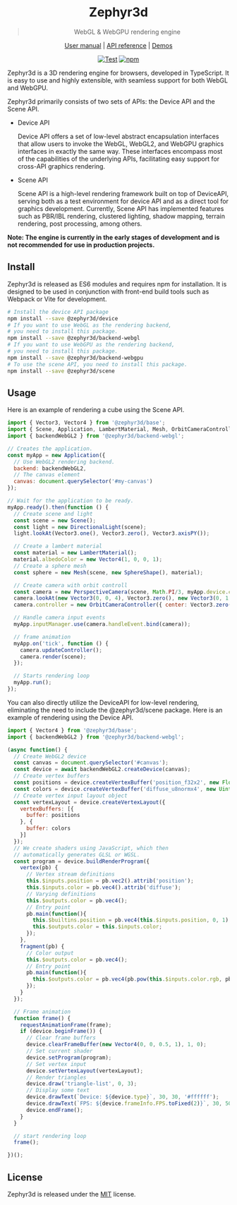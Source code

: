 <div align="center">

# Zephyr3d

> WebGL & WebGPU rendering engine

[User manual](https://gavinyork.github.io/zephyr3d/) | [API reference](https://gavinyork.github.io/zephyr3d/#/doc/markdown/index) | [Demos](https://gavinyork.github.io/zephyr3d/demo.html)

[![Test](https://github.com/gavinyork/zephyr3d/actions/workflows/ci.yml/badge.svg)](https://github.com/gavinyork/zephyr3d/actions/workflows/ci.yml)
[![npm](https://img.shields.io/npm/v/@zephyr3d/scene)](https://www.npmjs.com/package/@zephyr3d/scene)

</div>

Zephyr3d is a 3D rendering engine for browsers, developed in TypeScript. It is easy to use and highly extensible, with seamless support for both WebGL and WebGPU.

Zephyr3d primarily consists of two sets of APIs: the Device API and the Scene API.

- Device API

  Device API offers a set of low-level abstract encapsulation interfaces that allow users to invoke the WebGL, WebGL2, and WebGPU graphics interfaces in exactly the same way. These interfaces encompass most of the capabilities of the underlying APIs, facilitating easy support for cross-API graphics rendering. 

- Scene API

  Scene API is a high-level rendering framework built on top of DeviceAPI, serving both as a test environment for device API and as a direct tool for graphics development. Currently, Scene API has implemented features such as PBR/IBL rendering, clustered lighting, shadow mapping, terrain rendering, post processing, among others.

**Note: The engine is currently in the early stages of development and is not recommended for use in production projects.**

## Install

Zephyr3d is released as ES6 modules and requires npm for installation. It is designed to be used in conjunction with front-end build tools such as Webpack or Vite for development.

```bash
# Install the device API package
npm install --save @zephyr3d/device
# If you want to use WebGL as the rendering backend,
# you need to install this package.
npm install --save @zephyr3d/backend-webgl
# If you want to use WebGPU as the rendering backend,
# you need to install this package.
npm install --save @zephyr3d/backend-webgpu
# To use the scene API, you need to install this package.
npm install --save @zephyr3d/scene
```

## Usage



Here is an example of rendering a cube using the Scene API.

```javascript
import { Vector3, Vector4 } from '@zephyr3d/base';
import { Scene, Application, LambertMaterial, Mesh, OrbitCameraController, PerspectiveCamera, SphereShape, DirectionalLight } from '@zephyr3d/scene';
import { backendWebGL2 } from '@zephyr3d/backend-webgl';

// Creates the application.
const myApp = new Application({
  // Use WebGL2 rendering backend.
  backend: backendWebGL2,
  // The canvas element
  canvas: document.querySelector('#my-canvas')
});

// Wait for the application to be ready.
myApp.ready().then(function () {
  // Create scene and light
  const scene = new Scene();
  const light = new DirectionalLight(scene);
  light.lookAt(Vector3.one(), Vector3.zero(), Vector3.axisPY());

  // Create a lambert material
  const material = new LambertMaterial();
  material.albedoColor = new Vector4(1, 0, 0, 1);
  // Create a sphere mesh
  const sphere = new Mesh(scene, new SphereShape(), material);

  // Create camera with orbit controll
  const camera = new PerspectiveCamera(scene, Math.PI/3, myApp.device.canvas.width/myApp.device.canvas.height, 1, 100);
  camera.lookAt(new Vector3(0, 0, 4), Vector3.zero(), new Vector3(0, 1, 0));
  camera.controller = new OrbitCameraController({ center: Vector3.zero() });

  // Handle camera input events
  myApp.inputManager.use(camera.handleEvent.bind(camera));

  // frame animation
  myApp.on('tick', function () {
    camera.updateController();
    camera.render(scene);
  });

  // Starts rendering loop
  myApp.run();
});
```

You can also directly utilize the DeviceAPI for low-level rendering, eliminating the need to include the @zephyr3d/scene package. Here is an example of rendering using the Device API.

```javascript
import { Vector4 } from '@zephyr3d/base';
import { backendWebGL2 } from '@zephyr3d/backend-webgl';

(async function() {
  // Create WebGL2 device
  const canvas = document.querySelector('#canvas');
  const device = await backendWebGL2.createDevice(canvas);
  // Create vertex buffers
  const positions = device.createVertexBuffer('position_f32x2', new Float32Array([-0.3, -0.7, 0.3, -0.7, 0, 0.7]));
  const colors = device.createVertexBuffer('diffuse_u8normx4', new Uint8Array([255, 0, 0, 255, 0, 255, 0, 255, 0, 0, 255, 255]));
  // Create vertex input layout object
  const vertexLayout = device.createVertexLayout({
    vertexBuffers: [{
      buffer: positions
    }, {
      buffer: colors
    }]
  });
  // We create shaders using JavaScript, which then
  // automatically generates GLSL or WGSL.
  const program = device.buildRenderProgram({
    vertex(pb) {
      // Vertex stream definitions
      this.$inputs.position = pb.vec2().attrib('position');
      this.$inputs.color = pb.vec4().attrib('diffuse');
      // Varying definitions
      this.$outputs.color = pb.vec4();
      // Entry point
      pb.main(function(){
        this.$builtins.position = pb.vec4(this.$inputs.position, 0, 1);
        this.$outputs.color = this.$inputs.color;
      });
    },
    fragment(pb) {
      // Color output
      this.$outputs.color = pb.vec4();
      // Entry point
      pb.main(function(){
        this.$outputs.color = pb.vec4(pb.pow(this.$inputs.color.rgb, pb.vec3(1/2.2)), 1);
      });
    }
  });

  // Frame animation
  function frame() {
    requestAnimationFrame(frame);
    if (device.beginFrame()) {
      // Clear frame buffers
      device.clearFrameBuffer(new Vector4(0, 0, 0.5, 1), 1, 0);
      // Set current shader
      device.setProgram(program);
      // Set vertex input
      device.setVertexLayout(vertexLayout);
      // Render triangles
      device.draw('triangle-list', 0, 3);
      // Display some text
      device.drawText(`Device: ${device.type}`, 30, 30, '#ffffff');
      device.drawText(`FPS: ${device.frameInfo.FPS.toFixed(2)}`, 30, 50, '#ffff00');
      device.endFrame();
    }
  }

  // start rendering loop
  frame();

})();

```
## License

Zephyr3d is released under the [MIT](https://opensource.org/licenses/MIT) license.
